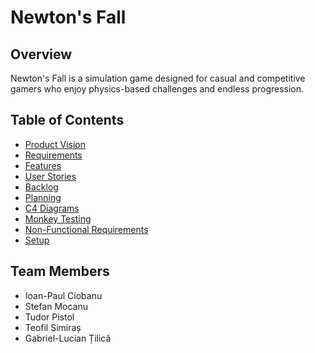 # Newton's Fall

## Overview

Newton's Fall is a simulation game designed for casual and competitive gamers who enjoy physics-based challenges and endless progression.

## Table of Contents

- [Product Vision](./docs/ProductVision.md)
- [Requirements](./docs/Requirements.md)
- [Features](./docs/Features.md)
- [User Stories](./docs/UserStories.md)
- [Backlog](./docs/Backlog.md)
- [Planning](./docs/Planning.md)
- [C4 Diagrams](./docs/C4_Diagrams.md)
- [Monkey Testing](./docs/MonkeyTest.md)
- [Non-Functional Requirements](./docs/Non-Functional_Requirements.md)
- [Setup](./docs/Setup.md)

## Team Members

- Ioan-Paul Ciobanu
- Stefan Mocanu
- Tudor Pistol
- Teofil Simiraș
- Gabriel-Lucian Țilică
